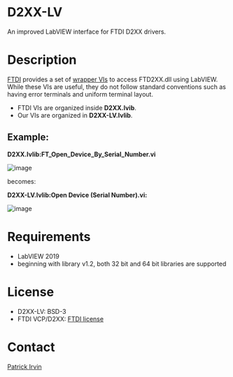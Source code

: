 # D2XX-LV
An improved LabVIEW interface for FTDI D2XX drivers.

# Description
[FTDI](https://ftdichip.com/) provides a set of [wrapper VIs](https://ftdichip.com/software-examples/code-examples/labview-examples/) to access FTD2XX.dll using LabVIEW. While these VIs are useful, they do not follow standard conventions such as having error terminals and uniform terminal layout.
- FTDI VIs are organized inside **D2XX.lvib**.
- Our VIs are organized in **D2XX-LV.lvlib**.

## Example:
**D2XX.lvlib:FT_Open_Device_By_Serial_Number.vi**

![image](https://github.com/user-attachments/assets/4bab9949-17c3-47e9-aa62-e1fd1709bc74)

becomes:

**D2XX-LV.lvlib:Open Device (Serial Number).vi:**

![image](https://github.com/user-attachments/assets/ac827d65-25f4-4d1d-bb4d-d3266cfa4aca)

# Requirements
- LabVIEW 2019
- beginning with library v1.2, both 32 bit and 64 bit libraries are supported

# License
- D2XX-LV: BSD-3
- FTDI VCP/D2XX: [FTDI license](https://ftdichip.com/drivers/d2xx-drivers/)

# Contact
[Patrick Irvin](p.irvin@levylab.org)
